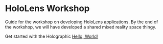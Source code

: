 # HoloLens Workshop

Guide for the workshop on developing HoloLens applications.  By the end of the workshop, we will have developed a shared
mixed reality space thingy.

Get started with the Holographic [Hello, World!](1-hello-world/index.md)